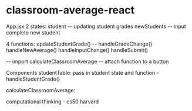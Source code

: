 # classroom-average-react
 
 App.jsx
 2 states: 
 student -- updating student grades
 newStudents -- input complete new student

 4 functions:
 updateStudentGrade() -- handleGradeChange()
 handleNewAverage()
 handleInputChange()
 handleSubmit()

 -- import calculateClassroomAverage
 -- attach function to a button


 Components
 studentTable:
 pass in student state and function - handleStudentGrade()

 calculateClassroomAverage:

 computational thinking - cs50 harvard


 
